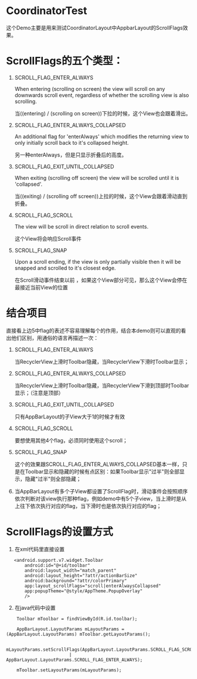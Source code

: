 # CoordinatorTest

这个Demo主要是用来测试CoordinatorLayout中AppbarLayout的ScrollFlags效果。

# ScrollFlags的五个类型：

1. SCROLL_FLAG_ENTER_ALWAYS
	
	When entering (scrolling on screen) the view will scroll on any downwards scroll event, regardless of whether the scrolling view is also scrolling.
    
    当((entering) / (scrolling on screen))下拉的时候，这个View也会跟着滑出。
    
2. SCROLL_FLAG_ENTER_ALWAYS_COLLAPSED
	
	An additional flag for 'enterAlways' which modifies the returning view to only initially scroll back to it's collapsed height.

    另一种enterAlways，但是只显示折叠后的高度。

3. SCROLL_FLAG_EXIT_UNTIL_COLLAPSED
	
	When exiting (scrolling off screen) the view will be scrolled until it is 'collapsed'.

    当((exiting) / (scrolling off screen))上拉的时候，这个View会跟着滑动直到折叠。

4. SCROLL_FLAG_SCROLL

	The view will be scroll in direct relation to scroll events.

    这个View将会响应Scroll事件
    
5. SCROLL_FLAG_SNAP
	
	Upon a scroll ending, if the view is only partially visible then it will be snapped and scrolled to it's closest edge.

    在Scroll滑动事件结束以前 ，如果这个View部分可见，那么这个View会停在最接近当前View的位置
    
# 结合项目

直接看上边5中flag的表述不容易理解每个的作用，结合本demo则可以直观的看出他们区别，用通俗的语言再描述一次：

1. SCROLL_FLAG_ENTER_ALWAYS

    当RecyclerView上滑时Toolbar隐藏，当RecyclerView下滑时Toolbar显示；

2. SCROLL_FLAG_ENTER_ALWAYS_COLLAPSED

    当RecyclerView上滑时Toolbar隐藏，当RecyclerView下滑到顶部时Toolbar显示；（注意是顶部）

3. SCROLL_FLAG_EXIT_UNTIL_COLLAPSED

    只有AppBarLayout的子View大于1的时候才有效

4. SCROLL_FLAG_SCROLL

    要想使用其他4个flag，必须同时使用这个scroll；

5. SCROLL_FLAG_SNAP

    这个的效果跟SCROLL_FLAG_ENTER_ALWAYS_COLLAPSED基本一样，只是在Toolbar显示和隐藏的时候有点区别：如果Toolbar显示"过半"则全部显示，隐藏"过半"则全部隐藏；
    
6. 当AppBarLayout有多个子View都设置了ScrollFlag时，滑动事件会按照顺序依次判断对该view执行那种flag，例如demo中有5个子view，当上滑时是从上往下依次执行对应的flag，当下滑时也是依次执行对应的flag；

# ScrollFlags的设置方式

1. 在xml代码里直接设置

```
   <android.support.v7.widget.Toolbar
       android:id="@+id/toolbar"
       android:layout_width="match_parent"
       android:layout_height="?attr/actionBarSize"
       android:background="?attr/colorPrimary"
       app:layout_scrollFlags="scroll|enterAlwaysCollapsed"
       app:popupTheme="@style/AppTheme.PopupOverlay"
       />
```

2. 在java代码中设置

```
    Toolbar mToolbar = findViewById(R.id.toolbar);
    
    AppBarLayout.LayoutParams mLayoutParams = (AppBarLayout.LayoutParams) mToolbar.getLayoutParams();
    
    mLayoutParams.setScrollFlags(AppBarLayout.LayoutParams.SCROLL_FLAG_SCROLL
                        | AppBarLayout.LayoutParams.SCROLL_FLAG_ENTER_ALWAYS);
                        
    mToolbar.setLayoutParams(mLayoutParams);
```
